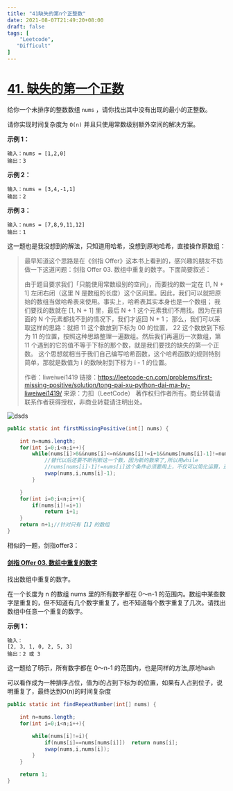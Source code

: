 ```yaml
---
title: "41缺失的第n个正整数"
date: 2021-08-07T21:49:20+08:00
draft: false
tags: [                   
    "Leetcode",
   "Difficult"
]
---
```




# [41. 缺失的第一个正数](https://leetcode-cn.com/problems/first-missing-positive/)



给你一个未排序的整数数组 `nums` ，请你找出其中没有出现的最小的正整数。

请你实现时间复杂度为 `O(n)` 并且只使用常数级别额外空间的解决方案。

 

**示例 1：**

```
输入：nums = [1,2,0]
输出：3
```

**示例 2：**

```
输入：nums = [3,4,-1,1]
输出：2
```

**示例 3：**

```
输入：nums = [7,8,9,11,12]
输出：1
```

这一题也是我没想到的解法，只知道用哈希，没想到原地哈希，直接操作原数组：

>
>
>最早知道这个思路是在《剑指 Offer》这本书上看到的，感兴趣的朋友不妨做一下这道问题：剑指 Offer 03. 数组中重复的数字。下面简要叙述：
>
>由于题目要求我们「只能使用常数级别的空间」，而要找的数一定在 [1, N + 1] 左闭右闭（这里 N 是数组的长度）这个区间里。因此，我们可以就把原始的数组当做哈希表来使用。事实上，哈希表其实本身也是一个数组；
>我们要找的数就在 [1, N + 1] 里，最后 N + 1 这个元素我们不用找。因为在前面的 N 个元素都找不到的情况下，我们才返回 N + 1；
>那么，我们可以采取这样的思路：就把 11 这个数放到下标为 00 的位置， 22 这个数放到下标为 11 的位置，按照这种思路整理一遍数组。然后我们再遍历一次数组，第 11 个遇到的它的值不等于下标的那个数，就是我们要找的缺失的第一个正数。
>这个思想就相当于我们自己编写哈希函数，这个哈希函数的规则特别简单，那就是数值为 i 的数映射到下标为 i - 1 的位置。
>
>作者：liweiwei1419
>链接：https://leetcode-cn.com/problems/first-missing-positive/solution/tong-pai-xu-python-dai-ma-by-liweiwei1419/
>来源：力扣（LeetCode）
>著作权归作者所有。商业转载请联系作者获得授权，非商业转载请注明出处。



![dsds](https://pic.leetcode-cn.com/1e4f3f1c9a6fb37c2aa515069508f5f3ef9d72cc55b586790f9bec9705052d17-0041-14.png)

```java
public static int firstMissingPositive(int[] nums) {

    int n=nums.length;
    for(int i=0;i<n;i++){
        while(nums[i]>0&&nums[i]<=n&&nums[i]!=i+1&&nums[nums[i]-1]!=nums[i]){
            //替代以后还要不断判断这一个数，因为新的数来了,所以用while
            //nums[nums[i]-1]!=nums[i]这个条件必须要用上，不仅可以简化运算，还要针对这种【1，1】无限循环的情况
            swap(nums,i,nums[i]-1);
        }

    }
    for(int i=0;i<n;i++){
        if(nums[i]!=i+1)
            return i+1;
    }
    return n+1;//针对只有【1】的数组
}
```

相似的一题，剑指offer3：

#### [剑指 Offer 03. 数组中重复的数字](https://leetcode-cn.com/problems/shu-zu-zhong-zhong-fu-de-shu-zi-lcof/)



找出数组中重复的数字。



在一个长度为 n 的数组 nums 里的所有数字都在 0～n-1 的范围内。数组中某些数字是重复的，但不知道有几个数字重复了，也不知道每个数字重复了几次。请找出数组中任意一个重复的数字。

**示例 1：**

```
输入：
[2, 3, 1, 0, 2, 5, 3]
输出：2 或 3 
```

 这一题给了明示，所有数字都在 0～n-1 的范围内，也是同样的方法,原地hash

可以看作成为一种排序占位，值为i的占到下标为i的位置，如果有人占到位子，说明重复了，最终达到O(n)的时间复杂度

```java
public static int findRepeatNumber(int[] nums) {

    int n=nums.length;
    for(int i=0;i<n;i++){

        while(nums[i]!=i){
            if(nums[i]==nums[nums[i]])  return nums[i];
            swap(nums,i,nums[i]);
        }
    }

    return 1;
}
```

